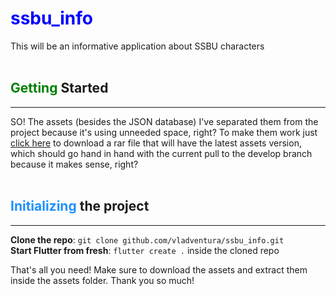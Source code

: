 # <span style="color: blue">ssbu_info</span>

This will be an informative application about SSBU characters
<br />
<br />

## <span style="color: green">Getting</span> Started

---

SO! The assets (besides the JSON database) I've separated them from the project because it's using unneeded space, right? To make them work just [click here](https://drive.google.com/open?id=1qDonB3sH4QQm_mH4HI5sMVQeVM7q41MD) to download a rar file that will have the latest assets version, which should go hand in hand with the current pull to the develop branch because it makes sense, right?
<br />
<br />

## <span style="color: dodgerblue">Initializing</span> the project

---

**Clone the repo**: `git clone github.com/vladventura/ssbu_info.git`<br />
**Start Flutter from fresh**: `flutter create .` inside the cloned repo

That's all you need! Make sure to download the assets and extract them inside the assets folder. Thank you so much!
